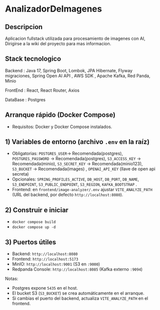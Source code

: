 # AnalizadorDeImagenes
## Descripcion
Aplicacion fullstack utilizada para procesamiento de imagenes con AI, Dirigirse a la wiki del proyecto para mas informacion.
## Stack tecnologico
Backend : Java 17, Spring Boot, Lombok, JPA Hibernate, Flyway migraciones, Spring Open AI API , AWS SDK , Apache Kafka, Red Panda, Minio

FrontEnd : React, React Router, Axios

DataBase : Postgres


## Arranque rápido (Docker Compose)

- Requisitos: Docker y Docker Compose instalados.

## 1) Variables de entorno (archivo `.env` en la raíz)
- Obligatorias: `POSTGRES_USER`-> Recomendada(postgres), `POSTGRES_PASSWORD` -> Recomendada(postgres), `S3_ACCESS_KEY` -> Recomendada(minio), `S3_SECRET_KEY` -> Recomendada(minio123), `S3_BUCKET` -> Recomendada(images) ,
`OPENAI_API_KEY` (llave de open api secreta)
- Opcionales: `SPRING_PROFILES_ACTIVE`, `DB_HOST`, `DB_PORT`, `DB_NAME`, `S3_ENDPOINT`, `S3_PUBLIC_ENDPOINT`, `S3_REGION`, `KAFKA_BOOTSTRAP` .
- Frontend: en `frontend/image-analyzer/.env` ajustar `VITE_ANALYZE_PATH` (URL del backend, por defecto `http://localhost:8080`).

## 2) Construir e iniciar
- `docker compose build`
- `docker compose up -d`

## 3) Puertos útiles
- Backend: `http://localhost:8080`
- Frontend: `http://localhost:5173`
- MinIO: `http://localhost:9001` (S3 en `:9000`)
- Redpanda Console: `http://localhost:8085` (Kafka externo `:9094`)

Notas:
- Postgres expone `5435` en el host.
- El bucket S3 (`S3_BUCKET`) se crea automáticamente en el arranque.
- Si cambias el puerto del backend, actualiza `VITE_ANALYZE_PATH` en el frontend.
